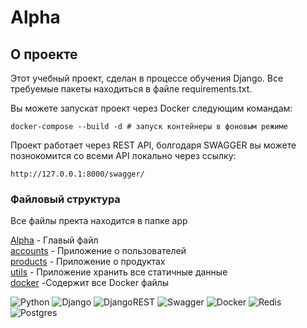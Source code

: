 <h1>Alpha</h1>
<h2>О проекте</h2>

<p>Этот учебный проект, сделан в процессе обучения Django.
Все требуемые пакеты находиться в файле requirements.txt.</p>
<p></p>
<p>Вы можете запускат проект через Docker следующим командам:</p>

```
docker-compose --build -d # запуск контейнеры в фоновым режиме
```

<p>Проект работает через REST API, болгодаря SWAGGER вы можете познокомится со всеми API локально через ссылку: </p>

```
http://127.0.0.1:8000/swagger/
```

### Файловый структура

<p>Все файлы пректа находится в папке app</p>
<a href="https://github.com/Kaisar283/Alpha/tree/Dj_RS/app/Alpha">Alpha</a><span> - Главый файл</span><br>
<a href="https://github.com/Kaisar283/Alpha/tree/Dj_RS/app/accounts">accounts</a><span> - Приложение о пользователей</span><br>
<a href="https://github.com/Kaisar283/Alpha/tree/Dj_RS/app/product">products</a><span> - Приложение о продуктах</span><br>
<a href="https://github.com/Kaisar283/Alpha/tree/Dj_RS/app/utils">utils</a><span> - Приложение хранить все статичные данные</span><br>
<a href="https://github.com/Kaisar283/Alpha/tree/Dj_RS/app/docker">docker</a><span> -Содержит все Docker файлы</span><br>

![Python](https://img.shields.io/badge/python-3670A0?style=for-the-badge&logo=python&logoColor=ffdd54)
![Django](https://img.shields.io/badge/django-%23092E20.svg?style=for-the-badge&logo=django&logoColor=white)
![DjangoREST](https://img.shields.io/badge/DJANGO-REST-ff1709?style=for-the-badge&logo=django&logoColor=white&color=ff1709&labelColor=gray)
![Swagger](https://img.shields.io/badge/-Swagger-%23Clojure?style=for-the-badge&logo=swagger&logoColor=white)
![Docker](https://img.shields.io/badge/docker-%230db7ed.svg?style=for-the-badge&logo=docker&logoColor=white)
![Redis](https://img.shields.io/badge/redis-%23DD0031.svg?style=for-the-badge&logo=redis&logoColor=white) ![Postgres](https://img.shields.io/badge/postgres-%23316192.svg?style=for-the-badge&logo=postgresql&logoColor=white)
